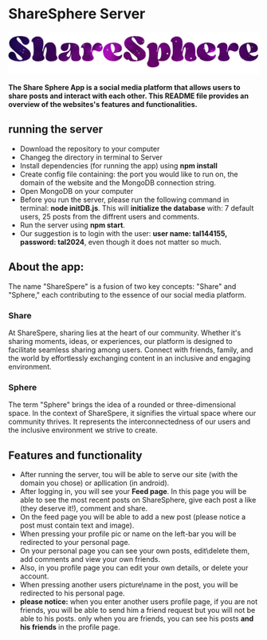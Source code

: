 # ShareSphere Server

![logopic](./public/logopic.png)

**The Share Sphere App is a social media platform that allows users to share posts and interact with each other. This README file provides an overview of the websites's features and functionalities.**

## running the server
- Download the repository to your computer
- Changeg the directory in terminal to Server
- Install dependencies (for running the app) using **npm install**
- Create config file containing: the port you would like to run on, the domain of the website and the MongoDB connection string.
- Open MongoDB on your computer
- Before you run the server, please run the following command in terminal: **node initDB.js**. This will **initialize the database** with: 7 default users, 25 posts from the diffrent users and comments.
- Run the server using **npm start**.
- Our suggestion is to login with the user: **user name: tal144155, password: tal2024**, even though it does not matter so much.

## About the app:

The name "ShareSpere" is a fusion of two key concepts: "Share" and "Sphere," each contributing to the essence of our social media platform.

### Share

At ShareSpere, sharing lies at the heart of our community. Whether it's sharing moments, ideas, or experiences, our platform is designed to facilitate seamless sharing among users. Connect with friends, family, and the world by effortlessly exchanging content in an inclusive and engaging environment.

### Sphere

The term "Sphere" brings the idea of a rounded or three-dimensional space. In the context of ShareSpere, it signifies the virtual space where our community thrives. It represents the interconnectedness of our users and the inclusive environment we strive to create.

## Features and functionality
- After running the server, tou will be able to serve our site (with the domain you chose) or apllication (in android).
- After logging in, you will see your **Feed page**. In this page you will be able to see the most recent posts on ShareSphere, give each post a like (they deserve it!), comment and share.
- On the feed page you will be able to add a new post (please notice a post must contain text and image).
- When pressing your profile pic or name on the left-bar you will be redirected to your personal page.
- On your personal page you can see your own posts, edit\delete them, add comments and view your own friends.
- Also, in you profile page you can edit your own details, or delete your account.
- When pressing another users picture\name in the post, you will be redirected to his personal page.
- **please notice:** when you enter another users profile page, if you are not friends, you will be able to send him a friend request but you will not be able to his posts. only when you are friends, you can see his posts **and his friends** in the profile page.